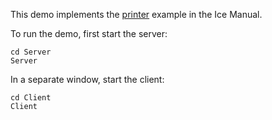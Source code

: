 This demo implements the [printer][1] example in the Ice Manual.

To run the demo, first start the server:

```
cd Server
Server
```

In a separate window, start the client:

```
cd Client
Client
```

[1]: https://doc.zeroc.com/display/Ice37/Writing+an+Ice+Application+with+C-Sharp

